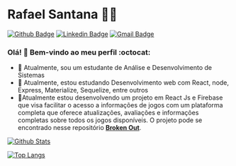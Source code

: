 # Rafael Santana :man_technologist:

[![Github Badge](https://img.shields.io/badge/-Github-000?style=flat-square&logo=Github&logoColor=white&link=https://github.com/rafalmeida73)](https://github.com/rafalmeida73)
[![Linkedin Badge](https://img.shields.io/badge/-LinkedIn-blue?style=flat-square&logo=Linkedin&logoColor=white&link=https://https://www.linkedin.com/in/rafael-santana-5876a117a/)](https://https://www.linkedin.com/in/rafael-santana-5876a117a/)
[![Gmail Badge](https://img.shields.io/badge/-Gmail-c14438?style=flat-square&logo=Gmail&logoColor=white&link=mailto:rafaelsantana7213@gmail.com)](mailto:rafaelsantana7213@gmail.com)


### Olá! 👋 Bem-vindo ao meu perfil :octocat:

- 🔭 Atualmente, sou um estudante de Análise e Desenvolvimento de Sistemas
- 🌱 Atualmente, estou estudando Desenvolvimento web com React, node, Express, Materialize, Sequelize, entre outros
- 👯Atualmente estou desenvolvendo um projeto em React Js e Firebase que visa facilitar o acesso a informações de jogos com um plataforma completa que oferece atualizações, avaliações e informações completas sobre todos os jogos disponíveis. O projeto pode se encontrado nesse repositório [**Broken Out**](https://github.com/rafalmeida73/brokenOut).

[![Github Stats](https://github-readme-stats.vercel.app/api?username=rafalmeida73&hide=stars,issues&show_icons=true&theme=radical)](https://github.com/rafalmeida73)

[![Top Langs](https://github-readme-stats.vercel.app/api/top-langs/?username=patriciafelixx&layout=compact)](https://github.com/rafalmeida73/github-readme-stats)
